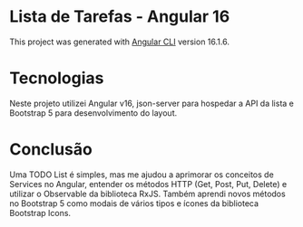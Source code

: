 # Lista de Tarefas - Angular 16

This project was generated with [Angular CLI](https://github.com/angular/angular-cli) version 16.1.6.

# Tecnologias 

Neste projeto utilizei Angular v16, json-server para hospedar a API da lista e Bootstrap 5 para desenvolvimento do layout.

# Conclusão

Uma TODO List é simples, mas me ajudou a aprimorar os conceitos de Services no Angular, entender os métodos HTTP (Get, Post, Put, Delete) e utilizar o Observable da biblioteca RxJS. Também aprendi novos métodos no Bootstrap 5 como modais de vários tipos e ícones da biblioteca Bootstrap Icons.
